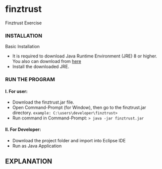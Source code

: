 # finztrust
Finztrust Exercise

### INSTALLATION ###
Basic Installation
  - It is required to download Java Runtime Environment (JRE) 8 or higher.
    You also can download from [here](https://drive.google.com/drive/folders/1ozz5YfijATTswzrxnfg78_c5IRwkNmOD?usp=sharing)
  - Install the downloaded JRE.

### RUN THE PROGRAM ###
  #### I. For user: ####
  - Download the finztrust.jar file.
  - Open Command-Prompt (for Window), then go to the finztrust.jar directory.
    `example: C:\users\developer\finztrust>`
  - Run command in Command-Prompt: `> java -jar finztrust.jar`
 
  #### II. For Developer: ####
  - Download the project folder and import into Eclipse IDE
  - Run as Java Application
  
## EXPLANATION ##
